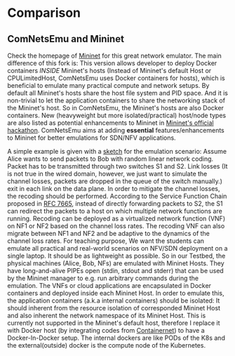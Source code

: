 # Comparison #

## ComNetsEmu and Mininet ##

Check the homepage of [Mininet](http://mininet.org/) for this great network emulator. The main difference of this fork
is: This version allows developer to deploy Docker containers *INSIDE* Mininet's hosts (Instead of Mininet's default
Host or CPULimitedHost, ComNetsEmu uses Docker containers for hosts), which is beneficial to emulate many practical
compute  and network setups. By default all Mininet's hosts share the host file system and PID space. And it is
non-trivial to let the application containers to share the networking stack of the Mininet's host. So in ComNetsEmu, the
Mininet's hosts are also Docker containers. New (heavyweight but more isolated/practical) host/node types are also
listed as potential enhancements to Mininet in [Mininet's official
hackathon](https://github.com/acmsigcomm18hackathon/hackathonprojects/wiki/Mininet#enhancements-to-mininet).  ComNetsEmu
aims at adding **essential** features/enhancements to Mininet for better emulations for SDN/NFV applications.

A simple example is given with a [sketch](./figures/NFV_SDN_Testbed.png) for the emulation scenario: Assume Alice wants
to send packets to Bob with random linear network coding. Packet has to be transmitted through two switches S1 and S2.
Link losses (It is not true in the wired domain, however, we just want to simulate the channel losses, packets are
dropped in the queue of the switch manually.) exit in each link on the data plane. In order to mitigate the channel
losses, the recoding should be performed. According to the Service Function Chain proposed in [RFC
7665](https://datatracker.ietf.org/doc/rfc7665/), instead of directly forwarding packets to S2, the S1 can redirect the
packets to a host on which multiple network functions are running. Recoding can be deployed as a virtualized network
function (VNF) on NF1 or NF2 based on the channel loss rates. The recoding VNF can also migrate between NF1 and NF2 and
be adaptive to the dynamics of the channel loss rates. For teaching purpose, We want the students can emulate all
practical and real-world scenarios on NFV/SDN deployment on a single laptop.  It should be as lightweight as possible.
So in our Testbed, the physical machines (Alice, Bob, NFs) are emulated with Mininet Hosts. They have long-and-alive
PIPEs open (stdin, stdout and stderr) that can be used by the Mininet manager to e.g. run arbitrary commands during the
emulation. The VNFs or cloud applications are encapsulated in Docker containers and deployed inside each Mininet Host.
In order to emulate this, the application containers (a.k.a internal containers) should be isolated: It should inherent
from the resource isolation of corresponded Mininet Host and also inherent the network namespace of its Mininet Host.
This is currently not supported in the Mininet's default host, therefore I replace it with Docker host (by integrating
codes from [Containernet](https://github.com/containernet/containernet)) to have a Docker-In-Docker setup. The internal
dockers are like PODs of the K8s and the external(outside) docker is the compute node of the Kubernetes.
